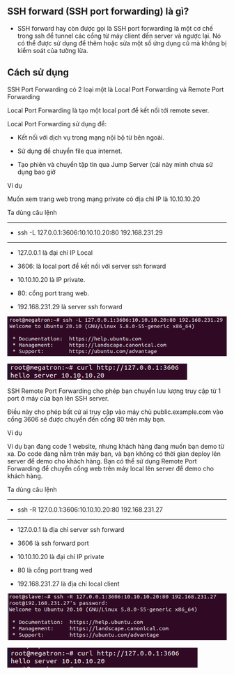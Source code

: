 ## SSH forward (SSH port forwarding) là gì?

-  SSH forward hay còn được gọi là SSH port forwarding là một cơ chế trong ssh để tunnel các cổng từ máy client đến server và ngược lại. Nó có thể được sử dụng để thêm hoặc sửa một số ứng dụng cũ mà không bị kiểm soát của tường lừa. 

## Cách sử dụng

SSH Port Forwarding có 2 loại một là Local Port Forwarding và Remote Port Forwarding

Local Port Forwarding là tạo một local port để kết nối tới remote sever.


Local Port Forwarding  sử dụng để:

- Kết nối với dịch vụ trong mạng nội bộ từ bên ngoài.

- Sử dụng để chuyển file qua internet.

- Tạo phiên và chuyển tập tin qua Jump Server (cái này mình chưa sử dụng bao giờ


Ví dụ 

Muốn xem trang web trong mạng private có địa chỉ IP là 10.10.10.20

Ta dùng câu lệnh

---
- ssh -L 127.0.0.1:3606:10.10.10.20:80 192.168.231.29
---

- 127.0.0.1 là đại chỉ IP Local

- 3606: là local port để kết nối với server ssh forward 

- 10.10.10.20 là IP private.

- 80: cổng port trang web.

- 192.168.231.29 là server ssh forward 



![sshfwiamge1](Image/ssffw1.png)

![sshfwimage2](Image/ssffw2.png)


SSH Remote Port Forwarding cho phép bạn chuyển lưu lượng truy cập từ 1 port ở máy của bạn lên SSH server.


Điều này cho phép bất cứ ai truy cập vào máy chủ public.example.com vào cổng 3606 sẽ được chuyển đến cổng 80 trên máy bạn.


Ví dụ 

Ví dụ bạn đang code 1 website, nhưng khách hàng đang muốn bạn demo từ xa. Do code đang nằm trên máy bạn, và bạn không có thời gian deploy lên server để demo cho khách hàng. Bạn có thể sử dụng Remote Port Forwarding để chuyển cổng web trên máy local lên server để demo cho khách hàng.

Ta dùng câu lệnh

---
- ssh -R 127.0.0.1:3606:10.10.10.20:80 192.168.231.27
---

- 127.0.0.1 là địa chỉ server ssh forward

- 3606 là ssh forward port

- 10.10.10.20 là đại chỉ IP private

- 80 là cổng port trang wed

- 192.168.231.27 là địa chỉ local client


![sshfimage3](Image/ssffw3.png)

![sshfwimage4](Image/ssffw4.png)









